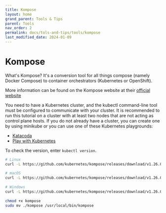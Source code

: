 ```yaml
---
title: Kompose
layout: home
grand_parent: Tools & Tips
parent: Tools
nav_order: 2
permalink: docs/tols-and-tips/tools/kompose
last_modified_date: 2024-01-09
---
```


# Kompose

What's Kompose? It's a conversion tool for all things compose (namely Docker Compose) to container orchestrators (Kubernetes or OpenShift).

More information can be found on the Kompose website at their [official website](http://kompose.io.)

You need to have a Kubernetes cluster, and the kubectl command-line tool must be configured to communicate with your cluster. It is recommended to run this tutorial on a cluster with at least two nodes that are not acting as control plane hosts. If you do not already have a cluster, you can create one by using minikube or you can use one of these Kubernetes playgrounds:

- [Katacoda](https://www.katacoda.com/courses/kubernetes/playground)
- [Play with Kubernetes](http://labs.play-with-k8s.com/)

To check the version, enter `kubectl version`.

```bash
# Linux
curl -L https://github.com/kubernetes/kompose/releases/download/v1.26.0/kompose-linux-amd64 -o kompose
 
# macOS
curl -L https://github.com/kubernetes/kompose/releases/download/v1.26.0/kompose-darwin-amd64 -o kompose
 
# Windows
curl -L https://github.com/kubernetes/kompose/releases/download/v1.26.0/kompose-windows-amd64.exe -o kompose.exe
 
chmod +x kompose
sudo mv ./kompose /usr/local/bin/kompose
```